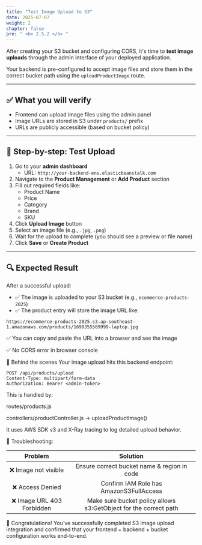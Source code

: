 ```yaml
---
title: "Test Image Upload to S3"
date: 2025-07-07
weight: 2
chapter: false
pre: " <b> 2.5.2 </b> "
---
```


After creating your S3 bucket and configuring CORS, it's time to **test image uploads** through the admin interface of your deployed application.

Your backend is pre-configured to accept image files and store them in the correct bucket path using the `uploadProductImage` route.

---

## ✅ What you will verify

- Frontend can upload image files using the admin panel
- Image URLs are stored in S3 under `products/` prefix
- URLs are publicly accessible (based on bucket policy)

---

## 🧪 Step-by-step: Test Upload

1. Go to your **admin dashboard**
   - URL: `http://your-backend-env.elasticbeanstalk.com`
2. Navigate to the **Product Management** or **Add Product** section
3. Fill out required fields like:
   - Product Name
   - Price
   - Category
   - Brand
   - SKU
4. Click **Upload Image** button
5. Select an image file (e.g., `.jpg`, `.png`)
6. Wait for the upload to complete (you should see a preview or file name)
7. Click **Save** or **Create Product**

---

## 🔍 Expected Result

After a successful upload:

- ✅ The image is uploaded to your S3 bucket (e.g., `ecommerce-products-2025`)
- ✅ The product entry will store the image URL like:

```text
https://ecommerce-products-2025.s3.ap-southeast-1.amazonaws.com/products/1699355589999-laptop.jpg
```

✅ You can copy and paste the URL into a browser and see the image

✅ No CORS error in browser console

🧰 Behind the scenes
Your image upload hits this backend endpoint:

```http
POST /api/products/upload
Content-Type: multipart/form-data
Authorization: Bearer <admin-token>
```

This is handled by:

routes/products.js

controllers/productController.js → uploadProductImage()

It uses AWS SDK v3 and X-Ray tracing to log detailed upload behavior.

🧩 Troubleshooting:

|          Problem          |                             Solution                             |
|:-------------------------:|:----------------------------------------------------------------:|
| ❌ Image not visible       | Ensure correct bucket name & region in code                      |
| ❌ Access Denied           | Confirm IAM Role has AmazonS3FullAccess                          |
| ❌ Image URL 403 Forbidden | Make sure bucket policy allows s3:GetObject for the correct path |

🎉 Congratulations!
You’ve successfully completed S3 image upload integration and confirmed that your frontend + backend + bucket configuration works end-to-end.
